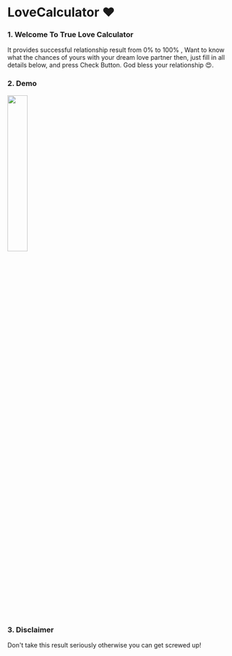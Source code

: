 # LoveCalculator ❤️

### 1. Welcome To True Love Calculator
It provides successful relationship result from 0% to 100% , Want to know what the chances of yours with your dream love partner then, just fill in all details below, and press Check Button. God bless your relationship 😍.


### 2. Demo
<img style="width:30%" src="./demo.gif" />

### 3. Disclaimer 
Don't take this result seriously otherwise you can get screwed up!

